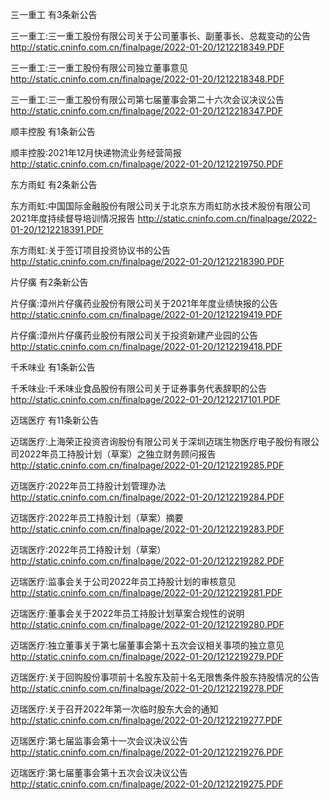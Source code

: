 三一重工 有3条新公告 

三一重工:三一重工股份有限公司关于公司董事长、副董事长、总裁变动的公告 http://static.cninfo.com.cn/finalpage/2022-01-20/1212218349.PDF 

三一重工:三一重工股份有限公司独立董事意见 http://static.cninfo.com.cn/finalpage/2022-01-20/1212218348.PDF 

三一重工:三一重工股份有限公司第七届董事会第二十六次会议决议公告 http://static.cninfo.com.cn/finalpage/2022-01-20/1212218347.PDF 

顺丰控股 有1条新公告 

顺丰控股:2021年12月快递物流业务经营简报 http://static.cninfo.com.cn/finalpage/2022-01-20/1212219750.PDF 

东方雨虹 有2条新公告 

东方雨虹:中国国际金融股份有限公司关于北京东方雨虹防水技术股份有限公司2021年度持续督导培训情况报告 http://static.cninfo.com.cn/finalpage/2022-01-20/1212218391.PDF 

东方雨虹:关于签订项目投资协议书的公告 http://static.cninfo.com.cn/finalpage/2022-01-20/1212218390.PDF 

片仔癀 有2条新公告 

片仔癀:漳州片仔癀药业股份有限公司关于2021年年度业绩快报的公告 http://static.cninfo.com.cn/finalpage/2022-01-20/1212219419.PDF 

片仔癀:漳州片仔癀药业股份有限公司关于投资新建产业园的公告 http://static.cninfo.com.cn/finalpage/2022-01-20/1212219418.PDF 

千禾味业 有1条新公告 

千禾味业:千禾味业食品股份有限公司关于证券事务代表辞职的公告 http://static.cninfo.com.cn/finalpage/2022-01-20/1212217101.PDF 

迈瑞医疗 有11条新公告 

迈瑞医疗:上海荣正投资咨询股份有限公司关于深圳迈瑞生物医疗电子股份有限公司2022年员工持股计划（草案）之独立财务顾问报告 http://static.cninfo.com.cn/finalpage/2022-01-20/1212219285.PDF 

迈瑞医疗:2022年员工持股计划管理办法 http://static.cninfo.com.cn/finalpage/2022-01-20/1212219284.PDF 

迈瑞医疗:2022年员工持股计划（草案）摘要 http://static.cninfo.com.cn/finalpage/2022-01-20/1212219283.PDF 

迈瑞医疗:2022年员工持股计划（草案） http://static.cninfo.com.cn/finalpage/2022-01-20/1212219282.PDF 

迈瑞医疗:监事会关于公司2022年员工持股计划的审核意见 http://static.cninfo.com.cn/finalpage/2022-01-20/1212219281.PDF 

迈瑞医疗:董事会关于2022年员工持股计划草案合规性的说明 http://static.cninfo.com.cn/finalpage/2022-01-20/1212219280.PDF 

迈瑞医疗:独立董事关于第七届董事会第十五次会议相关事项的独立意见 http://static.cninfo.com.cn/finalpage/2022-01-20/1212219279.PDF 

迈瑞医疗:关于回购股份事项前十名股东及前十名无限售条件股东持股情况的公告 http://static.cninfo.com.cn/finalpage/2022-01-20/1212219278.PDF 

迈瑞医疗:关于召开2022年第一次临时股东大会的通知 http://static.cninfo.com.cn/finalpage/2022-01-20/1212219277.PDF 

迈瑞医疗:第七届监事会第十一次会议决议公告 http://static.cninfo.com.cn/finalpage/2022-01-20/1212219276.PDF 

迈瑞医疗:第七届董事会第十五次会议决议公告 http://static.cninfo.com.cn/finalpage/2022-01-20/1212219275.PDF 

